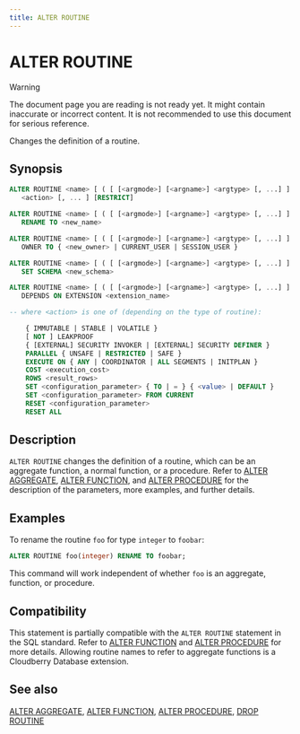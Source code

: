 ```yaml
---
title: ALTER ROUTINE
---
```


# ALTER ROUTINE

> [!WARNING]
> The document page you are reading is not ready yet. It might contain inaccurate or incorrect content. It is not recommended to use this document for serious reference.

Changes the definition of a routine.

## Synopsis

```sql
ALTER ROUTINE <name> [ ( [ [<argmode>] [<argname>] <argtype> [, ...] ] ) ] 
   <action> [, ... ] [RESTRICT]

ALTER ROUTINE <name> [ ( [ [<argmode>] [<argname>] <argtype> [, ...] ] ) ]
   RENAME TO <new_name>

ALTER ROUTINE <name> [ ( [ [<argmode>] [<argname>] <argtype> [, ...] ] ) ]
   OWNER TO { <new_owner> | CURRENT_USER | SESSION_USER }

ALTER ROUTINE <name> [ ( [ [<argmode>] [<argname>] <argtype> [, ...] ] ) ]
   SET SCHEMA <new_schema>

ALTER ROUTINE <name> [ ( [ [<argmode>] [<argname>] <argtype> [, ...] ] ) ]
   DEPENDS ON EXTENSION <extension_name>

-- where <action> is one of (depending on the type of routine):

    { IMMUTABLE | STABLE | VOLATILE }
    [ NOT ] LEAKPROOF
    { [EXTERNAL] SECURITY INVOKER | [EXTERNAL] SECURITY DEFINER }
    PARALLEL { UNSAFE | RESTRICTED | SAFE }
    EXECUTE ON { ANY | COORDINATOR | ALL SEGMENTS | INITPLAN }
    COST <execution_cost>
    ROWS <result_rows>
    SET <configuration_parameter> { TO | = } { <value> | DEFAULT }
    SET <configuration_parameter> FROM CURRENT
    RESET <configuration_parameter>
    RESET ALL
```

## Description

`ALTER ROUTINE` changes the definition of a routine, which can be an aggregate function, a normal function, or a procedure. Refer to [ALTER AGGREGATE](/docs/sql-stmts/sql-stmt-alter-aggregate.md), [ALTER FUNCTION](/docs/sql-stmts/sql-stmt-alter-function.md), and [ALTER PROCEDURE](/docs/sql-stmts/sql-stmt-alter-procedure.md) for the description of the parameters, more examples, and further details.

## Examples

To rename the routine `foo` for type `integer` to `foobar`:

```sql
ALTER ROUTINE foo(integer) RENAME TO foobar;
```

This command will work independent of whether `foo` is an aggregate, function, or procedure.

## Compatibility

This statement is partially compatible with the `ALTER ROUTINE` statement in the SQL standard. Refer to [ALTER FUNCTION](/docs/sql-stmts/sql-stmt-alter-function.md) and [ALTER PROCEDURE](/docs/sql-stmts/sql-stmt-alter-procedure.md) for more details. Allowing routine names to refer to aggregate functions is a Cloudberry Database extension.

## See also

[ALTER AGGREGATE](/docs/sql-stmts/sql-stmt-alter-aggregate.md), [ALTER FUNCTION](/docs/sql-stmts/sql-stmt-alter-function.md), [ALTER PROCEDURE](/docs/sql-stmts/sql-stmt-alter-procedure.md), [DROP ROUTINE](/docs/sql-stmts/sql-stmt-drop-routine.md)
